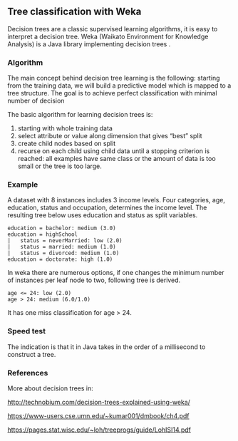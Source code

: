 ## Tree classification with Weka

Decision trees are a classic supervised learning algorithms, it is easy to interpret a decision tree.
Weka (Waikato Environment for Knowledge Analysis) is a Java library implementing decision trees .

### Algorithm
The main concept behind decision tree learning is the following: starting from the training data, we will build a predictive model which is mapped to a tree structure. The goal is to achieve perfect classification with minimal number of decision

The basic algorithm for learning decision trees is:

1. starting with whole training data
2. select attribute or value along dimension that gives “best” split
3. create child nodes based on split
4. recurse on each child using child data until a stopping criterion is reached: all examples have same class or the amount of data is too small or the tree is too large.


### Example
A dataset with 8 instances includes 3 income levels. Four categories, age, education, status and occupation, determines the income level.
The resulting tree below uses education and status as split variables.

    education = bachelor: medium (3.0)
    education = highSchool
    |   status = neverMarried: low (2.0)
    |   status = married: medium (1.0)
    |   status = divorced: medium (1.0)
    education = doctorate: high (1.0)

In weka there are numerous options, if one changes the minimum number of instances per leaf node to two, following tree is derived.

    age <= 24: low (2.0)
    age > 24: medium (6.0/1.0)

It has one miss classification for age > 24.

### Speed test
The indication is that it in Java takes in the order of a millisecond to construct a tree.

### References
More about decision trees in:

http://technobium.com/decision-trees-explained-using-weka/

https://www-users.cse.umn.edu/~kumar001/dmbook/ch4.pdf

https://pages.stat.wisc.edu/~loh/treeprogs/guide/LohISI14.pdf